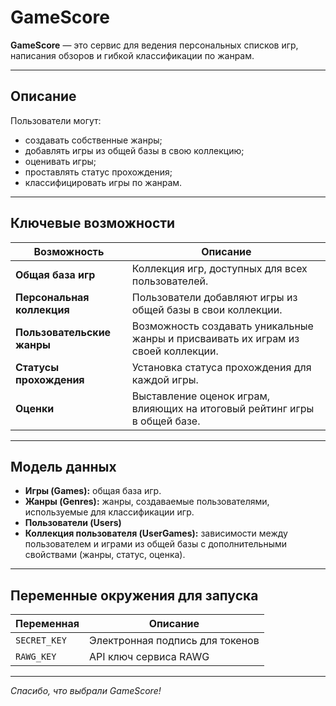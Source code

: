 # GameScore

**GameScore** — это сервис для ведения персональных списков игр, написания обзоров и гибкой классификации по жанрам.

---

## Описание

Пользователи могут:

- создавать собственные жанры;
- добавлять игры из общей базы в свою коллекцию;
- оценивать игры;
- проставлять статус прохождения;
- классифицировать игры по жанрам.

---

## Ключевые возможности

| Возможность               | Описание                                                                                  |
|--------------------------|-------------------------------------------------------------------------------------------|
| **Общая база игр**         | Коллекция игр, доступных для всех пользователей.                                          |
| **Персональная коллекция** | Пользователи добавляют игры из общей базы в свои коллекции.                               |
| **Пользовательские жанры** | Возможность создавать уникальные жанры и присваивать их играм из своей коллекции.         |
| **Статусы прохождения**    | Установка статуса прохождения для каждой игры.                                            |
| **Оценки**                 | Выставление оценок играм, влияющих на итоговый рейтинг игры в общей базе.                 |

---

## Модель данных

- **Игры (Games):** общая база игр.
- **Жанры (Genres):** жанры, создаваемые пользователями, используемые для классификации игр.
- **Пользователи (Users)**
- **Коллекция пользователя (UserGames):** зависимости между пользователем и играми из общей базы с дополнительными свойствами (жанры, статус, оценка).

---

## Переменные окружения для запуска

| Переменная    | Описание                                       |
|---------------|------------------------------------------------|
| `SECRET_KEY`  | Электронная подпись для токенов                |
| `RAWG_KEY`    | API ключ сервиса RAWG                          |

---

_Спасибо, что выбрали GameScore!_
